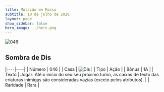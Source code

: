 ```yaml
---
title: Mutação em Massa
subtitle: 10 de julho de 2020
layout: page
show_sidebar: false
hero_image: ../hero.png
---
```


![046](https://cdn.keyforgegame.com/media/card_front/pt/479_046_J2CQFV6CJRQ4_pt.png)

## Sombra de Dis

|----|----|
| Número | 046 |
| Casa | ![Dis](https://archonarcana.com/images/thumb/e/e8/Dis.png/22px-Dis.png "Dis") |
| Tipo | Ação |
| Bônus | 1A |
| Texto | Jogar: Até o início do seu seu próximo turno, as caixas de texto das criaturas inimigas são consideradas vazias (exceto pelos atributos). |
| Raridade | Rara |
